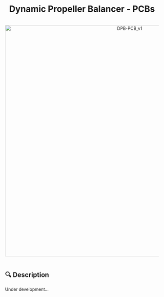 <h1 align="center">Dynamic Propeller Balancer - PCBs</h1><br>

<div align="center">
    <a data-flickr-embed="true" href="https://www.flickr.com/photos/198071258@N08/52781599932/in/dateposted-public/" title="DPB-PCB_v1"><img src="https://live.staticflickr.com/65535/52781599932_98c34e4fe3_c.jpg" width="800" height="756" alt="DPB-PCB_v1"/>
    </a>
</div>
<br>

## :mag: Description

Under development...
